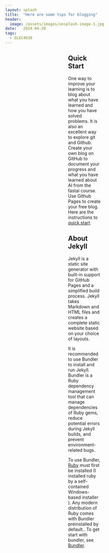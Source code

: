 ```yaml
---
layout: splash
title:  "Here are some tips for blogging"
header:
  image: /assets/images/unsplash-image-1.jpg
date:   2024-04-20
tags: 
  - ELEC4630
---
```

<div style="margin: 10px 200px;">
  <p><strong><h2>Quick Start</h2></strong></p>
  <p>One way to improve your learning is to blog about what you have learned and how you have solved problems. It is also an excellent way to explore git and Github. Create your own blog on GitHub to document your progress and what you have learned about AI from the fastai course. Use Github Pages to create your free blog. Here are the instructions to <a href="https://docs.github.com/en/pages">quick start</a>.</p>
  <p><strong><h2>About Jekyll</h2></strong></p>
  <p>Jekyll is a static site generator with built-in support for GitHub Pages and a simplified build process. Jekyll takes Markdown and HTML files and creates a complete static website based on your choice of layouts.</p>
  <p>It is recommended to use Bundler to install and run Jekyll. Bundler is a Ruby dependency management tool that can manage dependencies of Ruby gems, reduce potential errors during Jekyll builds, and prevent environment-related bugs.</p>
  <p>To use Bundler, <a href="https://rubyinstaller.org/">Ruby</a> must first be installed (I installed ruby by a self-contained Windows-based installer ). Any modern distribution of Ruby comes with Bundler preinstalled by default.. To get start with bundler, see <a href="https://bundler.io/">Bundler</a>.</p>
</div>


